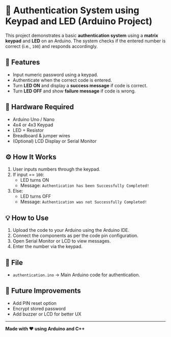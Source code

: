 # 🔐 Authentication System using Keypad and LED (Arduino Project)

This project demonstrates a basic **authentication system** using a **matrix keypad** and **LED** on an Arduino. The system checks if the entered number is correct (i.e., `100`) and responds accordingly.

## 📌 Features
- Input numeric password using a keypad.
- Authenticate when the correct code is entered.
- Turn **LED ON** and display a **success message** if code is correct.
- Turn **LED OFF** and show **failure message** if code is wrong.

## 🧰 Hardware Required
- Arduino Uno / Nano
- 4x4 or 4x3 Keypad
- LED + Resistor
- Breadboard & jumper wires
- (Optional) LCD Display or Serial Monitor

## ⚙️ How It Works
1. User inputs numbers through the keypad.
2. If input == `100`:
   - LED turns ON
   - Message: `Authentication has been Successfully Completed!`
3. Else:
   - LED turns OFF
   - Message: `Authentication was not Successfully Completed!`

## 💡 How to Use
1. Upload the code to your Arduino using the Arduino IDE.
2. Connect the components as per the code pin configuration.
3. Open Serial Monitor or LCD to view messages.
4. Enter the number via the keypad.

## 📁 File
- `authentication.ino` → Main Arduino code for authentication.

## 🚀 Future Improvements
- Add PIN reset option
- Encrypt stored password
- Add buzzer or LCD for better UX

---

**Made with ❤️ using Arduino and C++**
